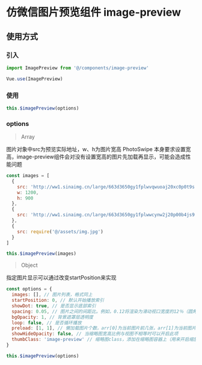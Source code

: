 # 仿微信图片预览组件 image-preview

## 使用方式

### 引入

```javascript
import ImagePreview from '@/components/image-preview'

Vue.use(ImagePreview)
```

### 使用

```javascript
this.$imagePreview(options)
```

### options

> Array

图片对象中src为预览实际地址，w、h为图片宽高
PhotoSwipe 本身要求设置宽高，image-preview组件会对没有设置宽高的图片先加载再显示，可能会造成性能问题

```javascript
const images = [
  {
    src: 'http://ww1.sinaimg.cn/large/663d3650gy1fplwvqwuoaj20xc0p0t9s.jpg',
    w: 1200,
    h: 900
  },
  {
    src: 'http://ww1.sinaimg.cn/large/663d3650gy1fplwwcynw2j20p00b4js9.jpg'
  },
  {
    src: require('@/assets/img.jpg')
  }
]

this.$imagePreview(images)
```

> Object

指定图片显示可以通过改变startPosition来实现

```javascript
const options = {
  images: [], // 图片列表，格式同上
  startPosition: 0, // 默认开始播放索引
  showDot: true, // 是否显示底部索引
  spacing: 0.05, // 图片之间的间距比。例如，0.12将渲染为滑动视口宽度的12％（圆角）
  bgOpacity: 1, // 背景遮罩层透明度
  loop: false, // 是否循环播放
  preload: [1, 1], // 懒加载图片个数，arr[0]为当前图片前几张，arr[1]为当前图片后几张
  showHideOpacity: false, // 当缩略图宽高比例与视图不相等时可以开启此项
  thumbClass: 'image-preview' // 缩略图class，添加在缩略图容器上（用来开启缩放动画）
}

this.$imagePreview(options)
```
